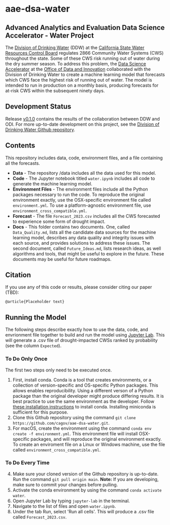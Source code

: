 # aae-dsa-water
## Advanced Analytics and Evaluation Data Science Accelerator - Water Project

The [Division of Drinking Water](https://www.waterboards.ca.gov/drinking_water/programs/) (DDW) at the [California State Water Resources Control Board](https://www.waterboards.ca.gov/) regulates 2866 Community Water Systems (CWS) throughout the state. Some of these CWS risk running out of water during the dry summer season. To address this problem, the [Data Science Accelerator](https://docs.data.ca.gov/odi-data-services-dif/data-science-accelerator) at the [Office of Data and Innovation](https://innovation.ca.gov/) collaborated with the Division of Drinking Water to create a machine learning model that forecasts which CWS face the highest risk of running out of water. The model is intended to run in production on a monthly basis, producing forecasts for at-risk CWS within the subsequent ninety days. 

## Development Status
Release [v0.1.0](https://github.com/cagov/aae-dsa-water/releases/v0.1.0) contains the results of the collaboration between DDW and ODI. For more up-to-date development on this project, see the [Division of Drinking Water Github repository](https://github.com/CAWaterBoardDataCenter/ODA-Drought-RA-2023).

## Contents
This repository includes data, code, environment files, and a file containing all the forecasts.
* **Data** - The repository /data includes all the data used for this model.
* **Code** - The Jupyter notebook titled `water.ipynb` includes all code to generate the machine learning model.
* **Environment Files** - The environment files include all the Python packages necessary to run the code. To reproduce the original environment exactly, use the OSX-specific environment file called `environment.yml`. To use a platform-agnostic environment file, use `environment_cross_compatible.yml`. 
* **Forecast** - The file `Forecast_2023.csv` includes all the CWS forecasted to experience some form of drought impact.
* **Docs** - This folder contains two documents. One, called `Data_Quality.md`, lists all the candidate data sources for the machine learning model, describes any data quality and integrity issues with each source, and provides solutions to address these issues. The second document, called `Future_Ideas.md`, lists research ideas, as well algorithms and tools, that might be useful to explore in the future. These documents may be useful for future roadmaps. 

## Citation

If you use any of this code or results, please consider citing our paper (TBD):

```
@article{Placeholder text}
```

## Running the Model
The following steps describe exactly how to use the data, code, and envrionment file together to build and run the model using [Jupyter Lab](https://jupyter.org/install). This will generate a .csv file of drought-impacted CWSs ranked by probability (see the column  `Expected`).

### To Do Only Once
The first two steps only need to be executed once.
1. First, install conda. Conda is a tool that creates environments, or a collection of version-specific and OS-specific Python packages. This allows enables reproducibility. Using a different verson of a Python package than the original developer might produce differing results. It is best practice to use the same environment as the developer. Follow [these installation instructions](https://docs.conda.io/projects/conda/en/latest/user-guide/install/index.html) to install conda. Installing miniconda is sufficient for this purpose.
2. Clone this Github repository using the command `git clone https://github.com/cagov/aae-dsa-water.git`.
3. For macOS, create the environment using the command `conda env create -f environment.yml`. This environment file will install OSX-specific packages, and will reproduce the original environment exactly. To create an enviroment file on a Linux or Windows machine, use the file called `environment_cross_compatible.yml`.

### To Do Every Time
4. Make sure your cloned version of the Github repository is up-to-date. Run the command `git pull origin main`. **Note:** If you are developing, make sure to commit your changes before pulling.
5. Activate the conda environment by using the command `conda activate water`.
6. Open Jupyter Lab by typing `jupyter-lab` in the terminal.
7. Navigate to the list of files and open `water.ipynb`.
8. Under the tab Run, select 'Run all cells'. This will produce a .csv file called `Forecast_2023.csv`.
